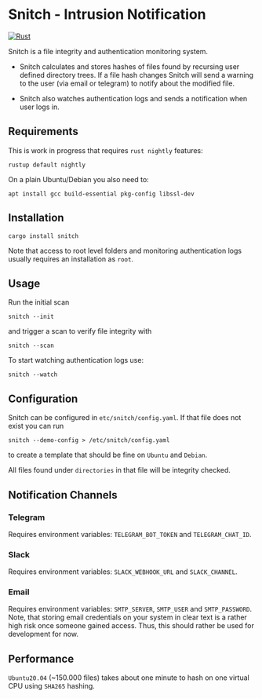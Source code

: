 Snitch - Intrusion Notification
===============================

[![Rust](https://github.com/HerrMuellerluedenscheid/snitch/actions/workflows/rust.yml/badge.svg)](https://github.com/HerrMuellerluedenscheid/snitch/actions/workflows/rust.yml)

Snitch is a file integrity and authentication monitoring system.

 * Snitch calculates and stores hashes of files found by recursing user defined directory trees. If a file hash changes Snitch will send a warning to the user (via email or telegram) to notify about the modified file.

 * Snitch also watches authentication logs and sends a notification when user logs in.

Requirements
------------

This is work in progress that requires `rust nightly` features:

```
rustup default nightly
```

On a plain Ubuntu/Debian you also need to:

```
apt install gcc build-essential pkg-config libssl-dev
```

Installation
------------

```
cargo install snitch
```

Note that access to root level folders and monitoring authentication logs usually requires an installation as `root`.

Usage
-----

Run the initial scan
```
snitch --init
```

and trigger a scan to verify file integrity with
```
snitch --scan
```

To start watching authentication logs use:
```
snitch --watch
```

Configuration
-------------

Snitch can be configured in `etc/snitch/config.yaml`. If that file does not exist you can run

```
snitch --demo-config > /etc/snitch/config.yaml
```
to create a template that should be fine on `Ubuntu` and `Debian`.

All files found under `directories` in that file will be integrity checked. 

## Notification Channels

### Telegram

   Requires environment variables: `TELEGRAM_BOT_TOKEN` and `TELEGRAM_CHAT_ID`.

### Slack

   Requires environment variables: `SLACK_WEBHOOK_URL` and `SLACK_CHANNEL`.

### Email

   Requires environment variables: `SMTP_SERVER`, `SMTP_USER` and `SMTP_PASSWORD`. Note, that storing email credentials on your system in clear text is a rather high risk once someone gained access. Thus, this should rather be used for development for now.

Performance
-----------

`Ubuntu20.04` (~150.000 files) takes about one minute to hash on one virtual CPU using `SHA265` hashing.
